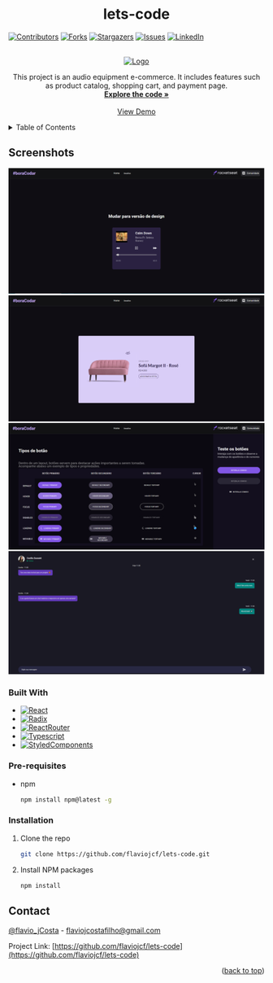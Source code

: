 <a name="readme-top"></a>
<h1 align="center">lets-code</h1>

[![Contributors][contributors-shield]][contributors-url]
[![Forks][forks-shield]][forks-url]
[![Stargazers][stars-shield]][stars-url]
[![Issues][issues-shield]][issues-url]
[![LinkedIn][linkedin-shield]][linkedin-url]

<br />
<div align="center">
  <a href="https:/github.com/flaviojcf/lets-code">
    <img src="/public/lets-code.gif" alt="Logo">
  </a>


  <p align="center">
    This project is an audio equipment e-commerce. It includes features such as product catalog, shopping cart, and payment page.
    <br />
    <a href="https:/github.com/flaviojcf/lets-code"><strong>Explore the code »</strong></a>
    <br />
    <br />
    <a href="https:/lets-code-psi.vercel.app/">View Demo</a>
  </p>
</div>

<details>
  <summary>Table of Contents</summary>
  <ol>
    <li>
      <a href="#about-the-project">About The Project</a>
      <ul>
        <li><a href="#built-with">Built With</a></li>
      </ul>
    </li>
    <li>
      <ul>
        <li><a href="#prerequisites">Pre-requisites</a></li>
        <li><a href="#installation">Installation</a></li>
      </ul>
    </li>
    <li><a href="#contact">Contact</a></li>
  </ol>
</details>

## Screenshots


<div align="center">
    <img src="/public/lets-code01.png"  >
    <img src="/public/lets-code02.png"  >
    <img src="/public/lets-code03.png"  >
    <img src="/public/lets-code04.png"  >
</div>



### Built With


- [![React][react.js]][react-url]
- [![Radix][radix.react]][radix-url]
- [![ReactRouter][reactRouter.react]][reactRouter-url]
- [![Typescript][Typescript.react]][Typescript-url]
- [![StyledComponents][StyledComponents.react]][StyledComponents-url]




### Pre-requisites


- npm
  ```sh
  npm install npm@latest -g
  ```

### Installation

1. Clone the repo
   ```sh
   git clone https://github.com/flaviojcf/lets-code.git
   ```
2. Install NPM packages
   ```sh
   npm install
   ```





## Contact

[@flavio_jCosta](mailto:flaviojcostafilho@gmail.com) - flaviojcostafilho@gmail.com

Project Link: [https://github.com/flaviojcf/lets-code](https://github.com/flaviojcf/lets-code)

<p align="right">(<a href="#readme-top">back to top</a>)</p>




[contributors-shield]: https://img.shields.io/github/contributors/flaviojcf/lets-code.svg?style=for-the-badge
[contributors-url]: https://github.com/flaviojcf/lets-code/graphs/contributors
[forks-shield]: https://img.shields.io/github/forks/flaviojcf/lets-code.svg?style=for-the-badge
[forks-url]: https://github.com/flaviojcf/lets-code/network/members
[stars-shield]: https://img.shields.io/github/stars/flaviojcf/lets-code.svg?style=for-the-badge
[stars-url]: https://github.com/flaviojcf/lets-code/stargazers
[issues-shield]: https://img.shields.io/github/issues/flaviojcf/lets-code.svg?style=for-the-badge
[issues-url]: https://github.com/flaviojcf/lets-code/issues
[linkedin-shield]: https://img.shields.io/badge/-LinkedIn-black.svg?style=for-the-badge&logo=linkedin&colorB=555
[linkedin-url]: https://www.linkedin.com/in/flávio-jcosta
[react.js]: https://img.shields.io/badge/React-2F74C0?style=for-the-badge&logo=React&logoColor=white
[react-url]: https://reactjs.org/
[radix.react]: https://img.shields.io/badge/radix-ui20232A?style=for-the-badge&logo=radix-ui&logoColor=61DAFB
[radix-url]: https://www.radix-ui.com/
[reactRouter.react]:https://img.shields.io/badge/React-Router-Dom2F74C0?style=for-the-badge&logo=React-router&logoColor=white
[reactRouter-url]: https://reactrouter.com/en/main
[TailwindCss.react]:https://img.shields.io/badge/Tailwind-css20232A?style=for-the-badge&logo=TailwindCss&logoColor=61DAFB
[TailwindCss-url]: https://tailwindcss.com/
[Phosphor.react]:https://img.shields.io/badge/Phosphor-react20232A?style=for-the-badge&logo=phosphor-react&logoColor=61DAFB
[Phosphor-url]: https://phosphoricons.com/
[Typescript.react]:https://img.shields.io/badge/Typescript-2F74C0?style=for-the-badge&logo=typescript&logoColor=white
[Typescript-url]: https://phosphoricons.com/
[StyledComponents.react]: https://img.shields.io/badge/Styled-Components-3A3A3A?style=for-the-badge&logo=Styled-Components&logoColor=white
[StyledComponents-url]: https://styled-components.com/